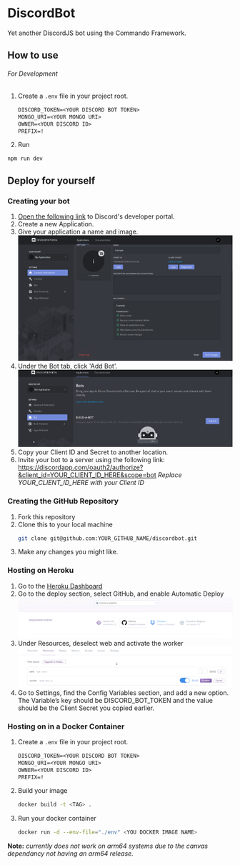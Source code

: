 # DiscordBot

Yet another DiscordJS bot using the Commando Framework.

## How to use

###### For Development
1. Create a ```.env``` file in your project root.
   ```
   DISCORD_TOKEN=<YOUR DISCORD BOT TOKEN>
   MONGO_URI=<YOUR MONGO URI>
   OWNER=<YOUR DISCORD ID>
   PREFIX=!
   ```
2. Run
```bash
npm run dev
```

## Deploy for yourself

### Creating your bot
1. [Open the following link](https://discordapp.com/developers/applications/) to Discord's developer portal.
2. Create a new Application.
3. Give your application a name and image.
![Discord](/docs/img/discord01.png)
4. Under the Bot tab, click 'Add Bot'.
![Discord](/docs/img/discord02.png)
5. Copy your Client ID and Secret to another location.
6. Invite your bot to a server using the following link: https://discordapp.com/oauth2/authorize?&client_id=YOUR_CLIENT_ID_HERE&scope=bot
*Replace YOUR_CLIENT_ID_HERE with your Client ID*

### Creating the GitHub Repository
1. Fork this repository
2. Clone this to your local machine
    ```bash
    git clone git@github.com:YOUR_GITHUB_NAME/discordbot.git
    ```
3. Make any changes you might like.

### Hosting on Heroku
1. Go to the [Heroku Dashboard](https://dashboard.heroku.com/apps)
2. Go to the deploy section, select GitHub, and enable Automatic Deploy
![Heroku](/docs/img/heroku01.png)
3. Under Resources, deselect web and activate the worker
![Heroku](/docs/img/heroku02.png)
4. Go to Settings, find the Config Variables section, and add a new option. The Variable’s key should be DISCORD_BOT_TOKEN and the value should be the Client Secret you copied earlier.

### Hosting on in a Docker Container
1. Create a ```.env``` file in your project root.
   ```
   DISCORD_TOKEN=<YOUR DISCORD BOT TOKEN>
   MONGO_URI=<YOUR MONGO URI>
   OWNER=<YOUR DISCORD ID>
   PREFIX=!
   ```
2. Build your image
   ```bash
   docker build -t <TAG> .
   ```

3. Run your docker container
   ```bash
   docker run -d --env-file="./env" <YOU DOCKER IMAGE NAME>
   ```
**Note:** *currently does not work on arm64 systems due to the canvas dependancy not having an arm64 release.*